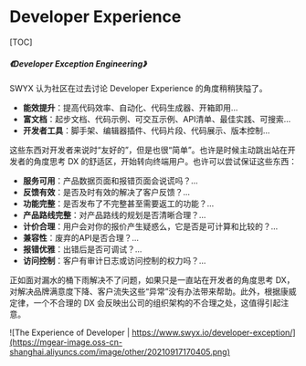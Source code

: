 # Developer Experience

[TOC]

##### <Link type='h5' to='https://mgear-file.oss-cn-shanghai.aliyuncs.com/Developer%20Exception%20Engineering.html' source='https://www.swyx.io/developer-exception/' >《Developer Exception Engineering》</Link>

SWYX 认为社区在过去讨论 Developer Experience 的角度稍稍狭隘了。

* **能效提升**：提高代码效率、自动化、代码生成器、开箱即用...
* **富文档**：起步文档、代码示例、可交互示例、API清单、最佳实践、可搜索...
* **开发者工具**：脚手架、编辑器插件、代码片段、代码展示、版本控制...

这些东西对开发者来说时“友好的”，但是也很“简单”。也许是时候主动跳出站在开发者的角度思考 DX 的舒适区，开始转向终端用户。也许可以尝试保证这些东西：

* **服务可用**：产品数据页面和报错页面会说谎吗？...
* **反馈有效**：是否及时有效的解决了客户反馈？...
* **功能完整**：是否发布了不完整甚至需要返工的功能？...
* **产品路线完整**：对产品路线的规划是否清晰合理？...
* **计价合理**：用户会对你的报价产生疑惑么，它是否是可计算和比较的？...
* **兼容性**：废弃的API是否合理？...
* **报错优雅**：出错后是否可调试？...
* **访问控制**：客户有审计日志或访问控制的权力吗？...

正如面对漏水的桶下雨解决不了问题，如果只是一直站在开发者的角度思考 DX，对解决品牌满意度下降、客户流失这些“异常”没有办法带来帮助。此外，根据康威定律，一个不合理的 DX 会反映出公司的组织架构的不合理之处，这值得引起注意。

![The Experience of Developer | https://www.swyx.io/developer-exception/](https://mgear-image.oss-cn-shanghai.aliyuncs.com/image/other/20210917170405.png)
